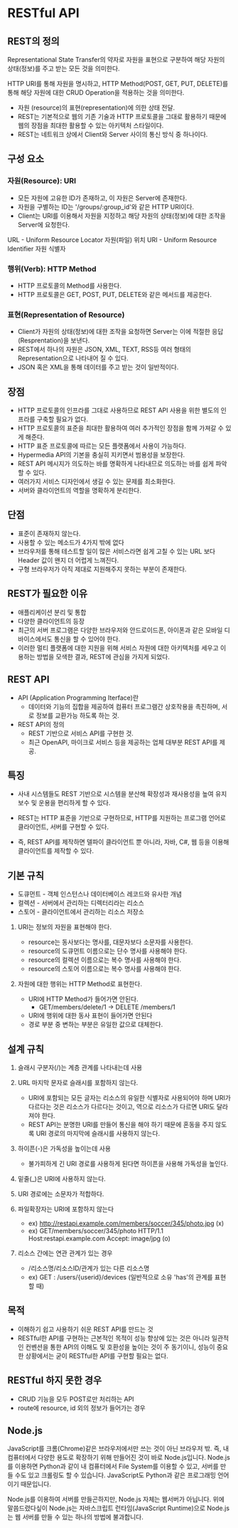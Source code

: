 # RESTful API

## REST의 정의

Representational State Transfer의 약자로 자원을 표현으로 구분하여 해당 자원의 상태(정보)를 주고 받는 모든 것을 의미한다.

HTTP URI를 통해 자원을 명시하고, HTTP Method(POST, GET, PUT, DELETE)를 통해 해당 자원에 대한 CRUD Operation을 적용하는 것을 의미한다.

- 자원 (resource)의 표현(representation)에 의한 상태 전달.
- REST는 기본적으로 웹의 기존 기술과 HTTP 프로토콜을 그대로 활용하기 때문에 웹의 장점을 최대한 활용할 수 있는 아키텍처 스타일이다.
- REST는 네트워크 상에서 Client와 Server 사이의 통신 방식 중 하나이다.

## 구성 요소

### 자원(Resource): URI

- 모든 자원에 고유한 ID가 존재하고, 이 자원은 Server에 존재한다.
- 자원을 구별하는 ID는 '/groups/:group_id'와 같은 HTTP URI이다.
- Client는 URI를 이용해서 자원을 지정하고 해당 자원의 상태(정보)에 대한 조작을 Server에 요청한다.

URL - Uniform Resource Locator 자원(파일) 위치
URI - Uniform Resource Identifier 자원 식별자

### 행위(Verb): HTTP Method

- HTTP 프로토콜의 Method를 사용한다.
- HTTP 프로토콜은 GET, POST, PUT, DELETE와 같은 메서드를 제공한다.

### 표현(Representation of Resource)

- Client가 자원의 상태(정보)에 대한 조작을 요청하면 Server는 이에 적절한 응답(Resprentation)을 보낸다.
- REST에서 하나의 자원은 JSON, XML, TEXT, RSS등 여러 형태의 Representation으로 나타내어 질 수 있다.
- JSON 혹은 XML을 통해 데이터를 주고 받는 것이 일반적이다.

## 장점

- HTTP 프로토콜의 인프라를 그대로 사용하므로 REST API 사용을 위한 별도의 인프라를 구축할 필요가 없다.
- HTTP 프로토콜의 표준을 최대한 활용하여 여러 추가적인 장점을 함께 가져갈 수 있게 해준다.
- HTTP 표준 프로토콜에 따르는 모든 플랫폼에서 사용이 가능하다.
- Hypermedia API의 기본을 충실히 지키면서 범용성을 보장한다.
- REST API 메시지가 의도하는 바를 명확하게 나타내므로 의도하는 바를 쉽게 파악할 수 있다.
- 여러가지 서비스 디자인에서 생길 수 있는 문제를 최소화한다.
- 서버와 클라이언트의 역할을 명확하게 분리한다.

## 단점

- 표준이 존재하지 않는다.
- 사용할 수 있는 메소드가 4가지 밖에 없다
- 브라우저를 통해 테스트할 일이 많은 서비스라면 쉽게 고칠 수 있는 URL 보다 Header 값이 왠지 더 어렵게 느껴진다.
- 구형 브라우저가 아직 제대로 지원해주지 못하는 부분이 존재한다.

## REST가 필요한 이유

- 애플리케이션 분리 및 통합
- 다양한 클라이언트의 등장
- 최근의 서버 프로그램은 다양한 브라우저와 안드로이드폰, 아이폰과 같은 모바일 디바이스에서도 통신을 할 수 있어야 한다.
- 이러한 멀티 플랫폼에 대한 지원을 위해 서비스 자원에 대한 아키텍처를 세우고 이용하는 방법을 모색한 결과, REST에 관심을 가지게 되었다.

## REST API

- API (Application Programming Iterface)란
  - 데이터와 기능의 집합을 제공하여 컴퓨터 프로그램간 상호작용을 촉진하며, 서로 정보를 교환가능 하도록 하는 것.
- REST API의 정의
  - REST 기반으로 서비스 API를 구현한 것.
  - 최근 OpenAPI, 마이크로 서비스 등을 제공하는 업체 대부분 REST API를 제공.

## 특징

- 사내 시스템들도 REST 기반으로 시스템을 분산해 확장성과 재사용성을 높여 유지보수 및 운용을 편리하게 할 수 있다.

- REST는 HTTP 표준을 기반으로 구현하므로, HTTP를 지원하는 프로그램 언어로 클라이언트, 서버를 구현할 수 있다.

- 즉, REST API를 제작하면 델파이 클라이언트 뿐 아니라, 자바, C#, 웹 등을 이용해 클라이언트를 제작할 수 있다.

## 기본 규칙

- 도큐먼트 - 객체 인스턴스나 데이터베이스 레코드와 유사한 개념
- 컬렉션 - 서버에서 관리하는 디렉터리라는 리소스
- 스토어 - 클라이언트에서 관리하는 리소스 저장소

1. URI는 정보의 자원을 표현해야 한다.

   - resource는 동사보다는 명사를, 대문자보다 소문자를 사용한다.
   - resource의 도큐먼트 이름으로는 단수 명사를 사용해야 한다.
   - resource의 컬렉션 이름으로는 복수 명사를 사용해야 한다.
   - resource의 스토어 이름으로는 복수 명사를 사용해야 한다.

2. 자원에 대한 행위는 HTTP Method로 표현한다.
   - URI에 HTTP Method가 들어가면 안된다.
     - GET/members/delete/1 -> DELETE /members/1
   - URI에 행위에 대한 동사 표현이 들어가면 안된다
   - 경로 부분 중 변하는 부분은 유일한 값으로 대체한다.

## 설계 규칙

1. 슬래시 구분자(/)는 계층 관계를 나타내는데 사용

2. URL 마지막 문자로 슬래시를 포함하지 않는다.

   - URI에 포함되는 모든 글자는 리소스의 유일한 식별자로 사용되어야 하며 URI가 다르다는 것은 리소스가 다르다는 것이고, 역으로 리소스가 다르면 URI도 달라져야 한다.
   - REST API는 분명한 URI를 만들어 통신을 해야 하기 때문에 혼동을 주지 않도록 URI 경로의 마지막에 슬래시를 사용하지 않는다.

3. 하이픈(-)은 가독성을 높이는데 사용

   - 불가피하게 긴 URI 경로를 사용하게 된다면 하이픈을 사용해 가독성을 높인다.

4. 밑줄(\_)은 URI에 사용하지 않는다.

5. URI 경로에는 소문자가 적합하다.

6. 파일확장자는 URI에 포함하지 않는다

   - ex) http://restapi.example.com/members/soccer/345/photo.jpg (x)
   - ex) GET/members/soccer/345/photo HTTP/1.1 Host:restapi.example.com Accept: image/jpg (o)

7. 리소스 간에는 연관 관계가 있는 경우
   - /리소스명/리소스ID/관계가 있는 다른 리소스명
   - ex) GET : /users/{userid}/devices (일반적으로 소유 'has'의 관계를 표현할 때)

## 목적

- 이해하기 쉽고 사용하기 쉬운 REST API를 만드는 것
- RESTful한 API를 구현하는 근본적인 목적이 성능 향상에 있는 것은 아니라 일관적인 컨벤션을 통한 API의 이해도 및 호환성을 높이는 것이 주 동기이니, 성능이 중요한 상황에서는 굳이 RESTful한 API를 구현할 필요는 없다.

## RESTful 하지 못한 경우

- CRUD 기능을 모두 POST로만 처리하는 API
- route에 resource, id 외의 정보가 들어가는 경우

## Node.js

JavaScript를 크롬(Chrome)같은 브라우저에서만 쓰는 것이 아닌 브라우저 밖. 즉, 내 컴퓨터에서 다양한 용도로 확장하기 위해 만들어진 것이 바로 Node.js입니다. Node.js를 이용하면 Python과 같이 내 컴퓨터에서 File System를 이용할 수 있고, 서버를 만들 수도 있고 크롤링도 할 수 있습니다. JavaScript도 Python과 같은 프로그래밍 언어이기 때문입니다.

Node.js를 이용하여 서버를 만들곤하지만, Node.js 자체는 웹서버가 아닙니다. 위에 말씀드렸다싶이 Node.js는 자바스크립트 런타임(JavaScript Runtime)으로 Node.js는 웹 서버를 만들 수 있는 하나의 방법에 불과합니다.

